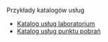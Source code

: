 Przykłady katalogów usług

* [Katalog usług laboratorium](HealthcareService-SsidlLaboratoryServiceCatalog-1.html)
* [Katalog usług punktu pobrań](HealthcareService-SsidlIntakePointServiceCatalog-1.html)


